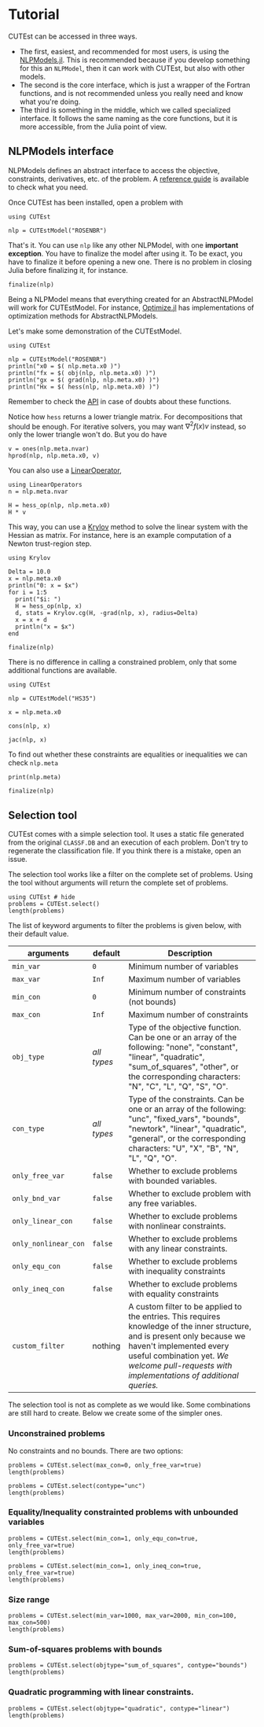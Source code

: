 # Tutorial

CUTEst can be accessed in three ways.
- The first, easiest, and recommended for most users, is using the
  [NLPModels.jl](https://github.com/JuliaSmoothOptimizers/NLPModels.jl).
  This is recommended because if you develop something for this an `NLPModel`,
  then it can work with CUTEst, but also with other models.
- The second is the core interface, which is just a wrapper of the Fortran
  functions, and is not recommended unless you really need and know what you're
  doing.
- The third is something in the middle, which we called specialized interface.
  It follows the same naming as the core functions, but it is more accessible,
  from the Julia point of view.

## NLPModels interface

NLPModels defines an abstract interface to access the objective, constraints,
derivatives, etc. of the problem. A
[reference guide](https://juliasmoothoptimizers.github.io/NLPModels.jl/latest/api#reference-guide)
is available to check what you need.

Once CUTEst has been installed, open a problem with

```@example ex1
using CUTEst

nlp = CUTEstModel("ROSENBR")
```

That's it. You can use `nlp` like any other NLPModel, with one **important
exception**. You have to finalize the model after using it. To be exact, you
have to finalize it before opening a new one. There is no problem in closing
Julia before finalizing it, for instance.

```@example ex1
finalize(nlp)
```

Being a NLPModel means that everything created for an AbstractNLPModel will work
for CUTEstModel. For instance,
[Optimize.jl](https://github.com/JuliaSmoothOptimizers/Optimize.jl)
has implementations of optimization methods for AbstractNLPModels.

Let's make some demonstration of the CUTEstModel.

```@example ex1
using CUTEst

nlp = CUTEstModel("ROSENBR")
println("x0 = $( nlp.meta.x0 )")
println("fx = $( obj(nlp, nlp.meta.x0) )")
println("gx = $( grad(nlp, nlp.meta.x0) )")
println("Hx = $( hess(nlp, nlp.meta.x0) )")
```

Remember to check the
[API](https://juliasmoothoptimizers.github.io/NLPModels.jl/latest/api)
in case of doubts about these functions.

Notice how `hess` returns a lower triangle matrix.
For decompositions that should be enough.
For iterative solvers, you may want $\nabla^2 f(x) v$ instead, so only the lower
triangle won't do.
But you do have

```@example ex1
v = ones(nlp.meta.nvar)
hprod(nlp, nlp.meta.x0, v)
```

You can also use a
[LinearOperator](https://github.com/JuliaSmoothOptimizers/LinearOperators.jl),

```@example ex1
using LinearOperators
n = nlp.meta.nvar

H = hess_op(nlp, nlp.meta.x0)
H * v
```

This way, you can use a
[Krylov](https://github.com/JuliaSmoothOptimizers/Krylov.jl) method to solve the linear
system with the Hessian as matrix.
For instance, here is an example computation of a Newton trust-region step.

```@example ex1
using Krylov

Delta = 10.0
x = nlp.meta.x0
println("0: x = $x")
for i = 1:5
  print("$i: ")
  H = hess_op(nlp, x)
  d, stats = Krylov.cg(H, -grad(nlp, x), radius=Delta)
  x = x + d
  println("x = $x")
end
```

```@example ex1
finalize(nlp)
```

There is no difference in calling a constrained problem, only that some
additional functions are available.

```@example ex2
using CUTEst

nlp = CUTEstModel("HS35")
```

```@example ex2
x = nlp.meta.x0

cons(nlp, x)
```

```@example ex2
jac(nlp, x)
```

To find out whether these constraints are equalities or inequalities we can
check `nlp.meta`

```@example ex2
print(nlp.meta)
```

```@example ex2
finalize(nlp)
```

## Selection tool

CUTEst comes with a simple selection tool. It uses a static file generated from
the original `CLASSF.DB` and an execution of each problem.
Don't try to regenerate the classification file. If you think there is a
mistake, open an issue.

The selection tool works like a filter on the complete set of problems. Using
the tool without arguments will return the complete set of problems.

```@example exs
using CUTEst # hide
problems = CUTEst.select()
length(problems)
```

The list of keyword arguments to filter the problems is given below, with their
default value.

| arguments | default | Description |
|-----------|---------|-------------|
| `min_var` | `0`     | Minimum number of variables |
| `max_var` | `Inf`   | Maximum number of variables |
| `min_con` | `0`     | Minimum number of constraints (not bounds) |
| `max_con` | `Inf`   | Maximum number of constraints |
| `obj_type` | *all types* | Type of the objective function. Can be one or an array of the following: "none", "constant", "linear", "quadratic", "sum_of_squares", "other", or the corresponding characters: "N", "C", "L", "Q", "S", "O". |
| `con_type` | *all types* | Type of the constraints. Can be one or an array of the following: "unc", "fixed_vars", "bounds", "newtork", "linear", "quadratic", "general", or the corresponding characters: "U", "X", "B", "N", "L", "Q", "O". |
| `only_free_var` | `false` | Whether to exclude problems with bounded variables. |
| `only_bnd_var` | `false` | Whether to exclude problem with any free variables. |
| `only_linear_con` | `false` | Whether to exclude problems with nonlinear constraints. |
| `only_nonlinear_con` | `false` | Whether to exclude problems with any linear constraints. |
| `only_equ_con` | `false` | Whether to exclude problems with inequality constraints |
| `only_ineq_con` | `false` | Whether to exclude problems with equality constraints |
| `custom_filter` | nothing | A custom filter to be applied to the entries. This requires knowledge of the inner structure, and is present only because we haven't implemented every useful combination yet. *We welcome pull-requests with implementations of additional queries.* |

The selection tool is not as complete as we would like. Some combinations are
still hard to create. Below we create some of the simpler ones.

### Unconstrained problems

No constraints and no bounds. There are two options:

```@example exs
problems = CUTEst.select(max_con=0, only_free_var=true)
length(problems)
```

```@example exs
problems = CUTEst.select(contype="unc")
length(problems)
```

### Equality/Inequality constrainted problems with unbounded variables

```@example exs
problems = CUTEst.select(min_con=1, only_equ_con=true, only_free_var=true)
length(problems)
```

```@example exs
problems = CUTEst.select(min_con=1, only_ineq_con=true, only_free_var=true)
length(problems)
```

### Size range

```@example exs
problems = CUTEst.select(min_var=1000, max_var=2000, min_con=100, max_con=500)
length(problems)
```

### Sum-of-squares problems with bounds

```@example exs
problems = CUTEst.select(objtype="sum_of_squares", contype="bounds")
length(problems)
```

### Quadratic programming with linear constraints.

```@example exs
problems = CUTEst.select(objtype="quadratic", contype="linear")
length(problems)
```
